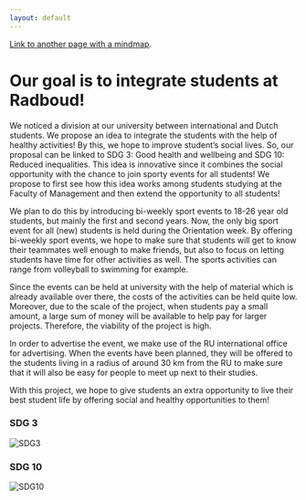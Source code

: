```yaml
---
layout: default
---
```


[Link to another page with a mindmap](./mindmap.png).


# Our goal is to integrate students at Radboud!

We noticed a division at our university between international and Dutch students. We propose an idea to integrate the students with the help of healthy activities! By this, we hope to improve student’s social lives. So, our proposal can be linked to SDG 3: Good health and wellbeing and SDG 10: Reduced inequalities. This idea is innovative since it combines the social opportunity with the chance to join sporty events for all students! We propose to first see how this idea works among students studying at the Faculty of Management and then extend the opportunity to all students!

We plan to do this by introducing bi-weekly sport events to 18-26 year old students, but mainly the first and second years. Now, the only big sport event for all (new) students is held during the Orientation week. By offering bi-weekly sport events, we hope to make sure that students will get to know their teammates well enough to make friends, but also to focus on letting students have time for other activities as well. The sports activities can range from volleyball to swimming for example.

Since the events can be held at university with the help of material which is already available over there, the costs of the activities can be held quite low. Moreover, due to the scale of the project, when students pay a small amount, a large sum of money will be available to help pay for larger projects. Therefore, the viability of the project is high. 

In order to advertise the event, we  make use of the RU international office for advertising. When the events have been planned, they will be offered to the students living in a radius of around 30 km from the RU to make sure that it will also be easy for people to meet up next to their studies.

With this project, we hope to give students an extra opportunity to live their best student life by offering social and healthy opportunities to them!

### SDG 3

![SDG3](https://socialsandsports.social/goal3.png)

### SDG 10

![SDG10](https://socialsandsports.social/goal10.png)
